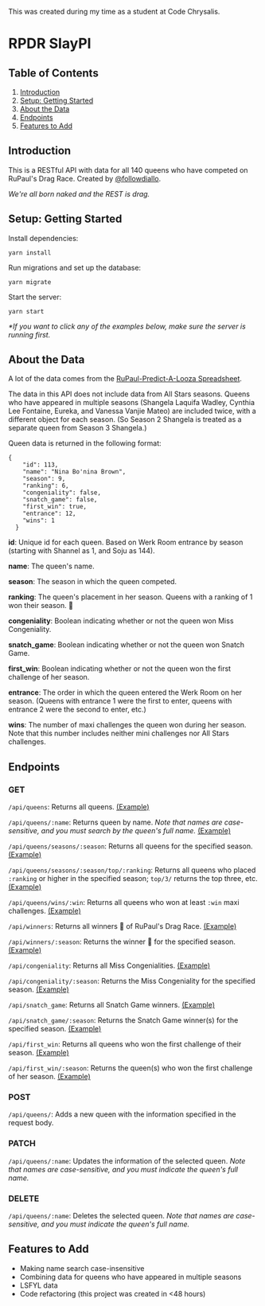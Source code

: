 This was created during my time as a student at Code Chrysalis.

# RPDR SlayPI

## Table of Contents

1. [Introduction](#introduction)
2. [Setup: Getting Started](#setup-getting-started)
3. [About the Data](#about-the-data)
4. [Endpoints](#endpoints)
5. [Features to Add](#features-to-add)

## Introduction

This is a RESTful API with data for all 140 queens who have competed on RuPaul's Drag Race. Created by [@followdiallo](https://github.com/followdiallo).

_We're all born naked and the REST is drag._

## Setup: Getting Started

Install dependencies:

```
yarn install
```

Run migrations and set up the database:

```
yarn migrate
```

Start the server:

```
yarn start
```

_\*If you want to click any of the examples below, make sure the server is running first._

## About the Data

A lot of the data comes from the [RuPaul-Predict-A-Looza Spreadsheet](https://docs.google.com/spreadsheets/d/1Sotvl3o7J_ckKUg5sRiZTqNQn3hPqhepBSeOpMTK15Q/edit#gid=1613421713).

The data in this API does not include data from All Stars seasons. Queens who have appeared in multiple seasons (Shangela Laquifa Wadley, Cynthia Lee Fontaine, Eureka, and Vanessa Vanjie Mateo) are included twice, with a different object for each season. (So Season 2 Shangela is treated as a separate queen from Season 3 Shangela.)

Queen data is returned in the following format:

```
{
    "id": 113,
    "name": "Nina Bo'nina Brown",
    "season": 9,
    "ranking": 6,
    "congeniality": false,
    "snatch_game": false,
    "first_win": true,
    "entrance": 12,
    "wins": 1
  }
```

**id**: Unique id for each queen. Based on Werk Room entrance by season (starting with Shannel as 1, and Soju as 144).

**name**: The queen's name.

**season**: The season in which the queen competed.

**ranking**: The queen's placement in her season. Queens with a ranking of 1 won their season. 👑

**congeniality**: Boolean indicating whether or not the queen won Miss Congeniality.

**snatch_game**: Boolean indicating whether or not the queen won Snatch Game.

**first_win**: Boolean indicating whether or not the queen won the first challenge of her season.

**entrance**: The order in which the queen entered the Werk Room on her season. (Queens with entrance 1 were the first to enter, queens with entrance 2 were the second to enter, etc.)

**wins**: The number of maxi challenges the queen won during her season. Note that this number includes neither mini challenges nor All Stars challenges.

## Endpoints

### GET

`/api/queens`: Returns all queens. [(Example)](http://localhost:3000/api/queens)

`/api/queens/:name`: Returns queen by name. _Note that names are case-sensitive, and you must search by the queen's full name._ [(Example)](http://localhost:3000/api/queens/Victoria%20Porkchop%20Parker)

`/api/queens/seasons/:season`: Returns all queens for the specified season. [(Example)](http://localhost:3000/api/seasons/9)

`/api/queens/seasons/:season/top/:ranking`: Returns all queens who placed `:ranking` or higher in the specified season; `top/3/` returns the top three, etc. [(Example)](http://localhost:3000/api/seasons/11/top/5)

`/api/queens/wins/:win`: Returns all queens who won at least `:win` maxi challenges. [(Example)](http://localhost:3000/api/wins/3)

`/api/winners`: Returns all winners 👑 of RuPaul's Drag Race. [(Example)](http://localhost:3000/api/winners)

`/api/winners/:season`: Returns the winner 👑 for the specified season. [(Example)](http://localhost:3000/api/winners/7)

`/api/congeniality`: Returns all Miss Congenialities. [(Example)](http://localhost:3000/api/congeniality)

`/api/congeniality/:season`: Returns the Miss Congeniality for the specified season. [(Example)](http://localhost:3000/api/congeniality/4)

`/api/snatch_game`: Returns all Snatch Game winners. [(Example)](http://localhost:3000/api/snatch_game)

`/api/snatch_game/:season`: Returns the Snatch Game winner(s) for the specified season. [(Example)](http://localhost:3000/api/snatch_game/7)

`/api/first_win`: Returns all queens who won the first challenge of their season. [(Example)](http://localhost:3000/api/first_win)

`/api/first_win/:season`: Returns the queen(s) who won the first challenge of her season. [(Example)](http://localhost:3000/api/first_win/6)

### POST

`/api/queens/`: Adds a new queen with the information specified in the request body.

### PATCH

`/api/queens/:name`: Updates the information of the selected queen. _Note that names are case-sensitive, and you must indicate the queen's full name._

### DELETE

`/api/queens/:name`: Deletes the selected queen. _Note that names are case-sensitive, and you must indicate the queen's full name._

## Features to Add

- Making name search case-insensitive
- Combining data for queens who have appeared in multiple seasons
- LSFYL data
- Code refactoring (this project was created in <48 hours)
